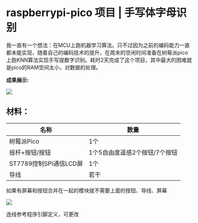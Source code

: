 # raspberrypi-pico 项目 | 手写体字母识别

我一直有一个想法：在MCU上跑机器学习算法。只不过因为之前的编码能力一直都未能实现，随着自己的编码技术的提升，在周末的空闲时间准备在树莓派pico上跑KNN算法实现手写提数字识别。耗时2天完成了这个项目，其中最大的困难就是pico的RAM空间太小，对数据的处理。

**成果展示:**

![](http://beisent.com/img/raspberrypi/pico/KNN.gif)

## 材料：

| 名称                   | 数量                          |
| ---------------------- | ----------------------------- |
| 树莓派Pico             | 1个                           |
| 摇杆+按钮/按钮         | 1个5自由度遥感2个按钮/7个按钮 |
| ST7789控制SPI通信LCD屏 | 1个                           |
| 导线                   | 若干                          |

如果有屏幕和按钮合并在一起的模块就不需要上面的按钮、导线、屏幕

![](http://beisent.com/img/raspberrypi/pico/KNN-materials.jpg)

连线参考程序引脚定义，可更改
